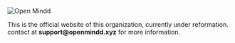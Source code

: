 ![Open Mindd](https://github.com/open-mindd/open-mindd.github.io/blob/master/src/cover.png)

This is the official website of this organization, currently under reformation.
contact at __support@openmindd.xyz__ for more information.
